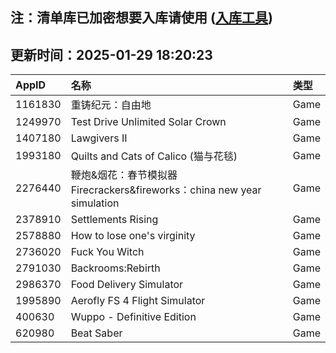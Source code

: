 ## 注：清单库已加密想要入库请使用 ([入库工具](https://github.com/BlankTMing/ManifestAutoUpdate/releases))

## 更新时间：2025-01-29 18:20:23
| AppID | 名称 | 类型  |
| :-------------------- | :----------------------------- | :----------- |
| 1161830 | 重铸纪元：自由地| Game |
| 1249970 | Test Drive Unlimited Solar Crown| Game |
| 1407180 | Lawgivers II| Game |
| 1993180 | Quilts and Cats of Calico (猫与花毯)| Game |
| 2276440 | 鞭炮&烟花：春节模拟器Firecrackers&fireworks：china new year simulation| Game |
| 2378910 | Settlements Rising| Game |
| 2578880 | How to lose one's virginity| Game |
| 2736020 | Fuck You Witch| Game |
| 2791030 | Backrooms:Rebirth| Game |
| 2986370 | Food Delivery Simulator| Game |
| 1995890 | Aerofly FS 4 Flight Simulator| Game |
| 400630 | Wuppo - Definitive Edition| Game |
| 620980 | Beat Saber| Game |
